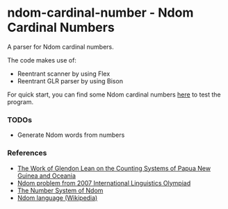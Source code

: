 # ndom-cardinal-number - Ndom Cardinal Numbers

A parser for Ndom cardinal numbers.

The code makes use of:
- Reentrant scanner by using Flex
- Reentrant GLR parser by using Bison

For quick start, you can find some Ndom cardinal numbers [here](http://www.sf.airnet.ne.jp/ts/language/number/ndom.html) to test the program.

### TODOs

- Generate Ndom words from numbers

### References

- [The Work of Glendon Lean on the Counting Systems of Papua New Guinea and Oceania](http://citeseerx.ist.psu.edu/viewdoc/download?doi=10.1.1.590.2110&rep=rep1&type=pdf)
- [Ndom problem from 2007 International Linguistics Olympiad](http://www.ioling.org/problems/2007/i4/)
- [The Number System of Ndom](http://www.sf.airnet.ne.jp/ts/language/number/ndom.html)
- [Ndom language (Wikipedia)](https://en.wikipedia.org/wiki/Ndom_language)
